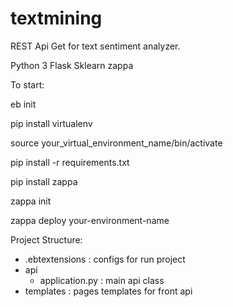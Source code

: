 # textmining

REST Api Get for text sentiment analyzer.

Python 3
Flask 
Sklearn
zappa

To start:

eb init

pip install virtualenv

source your_virtual_environment_name/bin/activate

pip install -r requirements.txt

pip install zappa

zappa init

zappa deploy your-environment-name

Project Structure:
- .ebtextensions : configs for run project
- api
    - application.py : main api class
- templates : pages templates for front api
